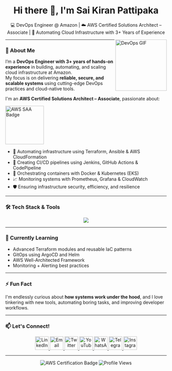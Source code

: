<h1 align="center">Hi there 👋, I'm Sai Kiran Pattipaka</h1>

<p align="center">
💻 DevOps Engineer @ Amazon | ☁️ AWS Certified Solutions Architect – Associate | 🔧 Automating Cloud Infrastructure with 3+ Years of Experience
</p>

<img align="right" src="https://www.zartis.com/wp-content/uploads/2024/02/continuous-devops-cycle.gif" height="160" alt="DevOps GIF"/>

---

### 🚀 About Me

I’m a **DevOps Engineer with 3+ years of hands-on experience** in building, automating, and scaling cloud infrastructure at Amazon.  
My focus is on delivering **reliable, secure, and scalable systems** using cutting-edge DevOps practices and cloud-native tools.

I'm an **AWS Certified Solutions Architect – Associate**, passionate about:
<p align="left">
  <img src="https://d1.awsstatic.com/training-and-certification/Certification%20Badges/AWS-Certified_Solutions-Architect_Associate_512x512.png" width="120" alt="AWS SAA Badge" />
</p>

- 🧠 Automating infrastructure using Terraform, Ansible & AWS CloudFormation  
- 🚀 Creating CI/CD pipelines using Jenkins, GitHub Actions & CodePipeline  
- 🐳 Orchestrating containers with Docker & Kubernetes (EKS)  
- 📈 Monitoring systems with Prometheus, Grafana & CloudWatch  
- 🛡️ Ensuring infrastructure security, efficiency, and resilience

---

### 🛠️ Tech Stack & Tools

<div align="center">
  <img src="https://skillicons.dev/icons?i=linux,bash,git,github,gitlab,jenkins,ansible,terraform,docker,kubernetes,aws,py" />
</div>

---

### 🌱 Currently Learning

- Advanced Terraform modules and reusable IaC patterns  
- GitOps using ArgoCD and Helm  
- AWS Well-Architected Framework  
- Monitoring + Alerting best practices  

---

### ⚡ Fun Fact

I'm endlessly curious about **how systems work under the hood**, and I love tinkering with new tools, automating boring tasks, and improving developer workflows.

---

### 📫 Let's Connect!

<div align="center">
  <a href="https://linkedin.com/in/saikiranpattipaka" target="_blank">
    <img src="https://raw.githubusercontent.com/maurodesouza/profile-readme-generator/master/src/assets/icons/social/linkedin/default.svg" width="42" alt="LinkedIn" />
  </a>
  <a href="mailto:saikiranpattipaka@outlook.com" target="_blank">
    <img src="https://raw.githubusercontent.com/maurodesouza/profile-readme-generator/master/src/assets/icons/social/gmail/default.svg" width="42" alt="Email" />
  </a>
  <a href="https://twitter.com/yourhandle" target="_blank">
    <img src="https://raw.githubusercontent.com/maurodesouza/profile-readme-generator/master/src/assets/icons/social/twitter/default.svg" width="42" alt="Twitter" />
  </a>
  <a href="https://www.youtube.com/channel/yourchannel" target="_blank">
    <img src="https://raw.githubusercontent.com/maurodesouza/profile-readme-generator/master/src/assets/icons/social/youtube/default.svg" width="42" alt="YouTube" />
  </a>
  <a href="https://wa.me/919618661434" target="_blank">
    <img src="https://raw.githubusercontent.com/maurodesouza/profile-readme-generator/master/src/assets/icons/social/whatsapp/default.svg" width="42" alt="WhatsApp" />
  </a>
  <a href="https://t.me/saikiranpattipaka" target="_blank">
    <img src="https://raw.githubusercontent.com/maurodesouza/profile-readme-generator/master/src/assets/icons/social/telegram/default.svg" width="42" alt="Telegram" />
  </a>
  <a href="https://www.instagram.com/saikiranpattipaka" target="_blank">
    <img src="https://raw.githubusercontent.com/maurodesouza/profile-readme-generator/master/src/assets/icons/social/instagram/default.svg" width="42" alt="Instagram" />
  </a>
</div>

---

<!-- Badges (Optional) -->
<p align="center">
  <img src="https://img.shields.io/badge/AWS-Certified%20Solutions%20Architect%20--%20Associate-orange?style=for-the-badge&logo=amazonaws&logoColor=white" alt="AWS Certification Badge"/>
  <img src="https://komarev.com/ghpvc/?username=saikiranpattipaka&style=flat-square&color=blue" alt="Profile Views"/>
</p>

